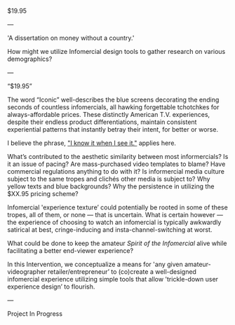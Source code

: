 $19.95

—

'A dissertation on money without a country.' 

How might we utilize Infomercial design tools to gather research on various demographics?

—

“$19.95”

The word “Iconic” well-describes the blue screens decorating the ending seconds of countless infomercials, all hawking forgettable tchotchkes for always-affordable prices. These distinctly American T.V. experiences, despite their endless product differentiations, maintain consistent experiential patterns that instantly betray their intent, for better or worse.

I believe the phrase, ["I know it when I see it."](https://en.wikipedia.org/wiki/I_know_it_when_I_see_it) applies here.

What’s contributed to the aesthetic similarity between most informercials? Is it an issue of pacing? Are mass-purchased video templates to blame? Have commercial regulations anything to do with it? Is informercial media culture subject to the same tropes and clichés other media is subject to? Why yellow texts and blue backgrounds? Why the persistence in utilizing the $XX.95 pricing scheme?

Infomercial 'experience texture’ could potentially be rooted in some of these tropes, all of them, or none — that is uncertain. What is certain however — the experience of choosing to watch an infomercial is typically awkwardly satirical at best, cringe-inducing and insta-channel-switching at worst.

What could be done to keep the amateur *Spirit of the Infomercial* alive while facilitating a better end-viewer experience?

In this Intervention, we conceptualize a means for 'any given amateur-videographer retailer/entrepreneur’ to (co)create a well-designed infomercial experience utilizing simple tools that allow 'trickle-down user experience design’ to flourish.

—

Project In Progress
